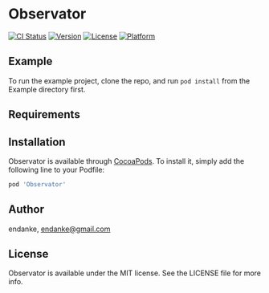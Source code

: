 # Observator

[![CI Status](https://img.shields.io/travis/endanke/Observator.svg?style=flat)](https://travis-ci.org/endanke/Observator)
[![Version](https://img.shields.io/cocoapods/v/Observator.svg?style=flat)](https://cocoapods.org/pods/Observator)
[![License](https://img.shields.io/cocoapods/l/Observator.svg?style=flat)](https://cocoapods.org/pods/Observator)
[![Platform](https://img.shields.io/cocoapods/p/Observator.svg?style=flat)](https://cocoapods.org/pods/Observator)

## Example

To run the example project, clone the repo, and run `pod install` from the Example directory first.

## Requirements

## Installation

Observator is available through [CocoaPods](https://cocoapods.org). To install
it, simply add the following line to your Podfile:

```ruby
pod 'Observator'
```

## Author

endanke, endanke@gmail.com

## License

Observator is available under the MIT license. See the LICENSE file for more info.
